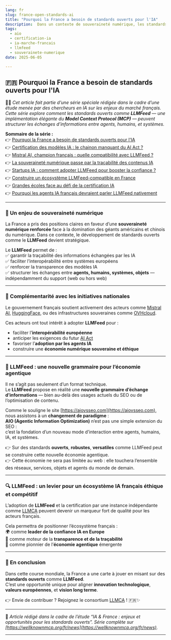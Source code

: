 ```yaml
---
lang: fr
slug: france-open-standards-ai
title: "Pourquoi la France a besoin de standards ouverts pour l'IA"
description:  Dans un contexte de souveraineté numérique, les standards comme LLMFeed sont clés pour l'écosystème IA français. Explications.
tags:
  - aio
  - certification-ia
  - ia-marche-francais
  - llmfeed
  - souverainete-numerique
date: 2025-06-05

---
```


## 🇫🇷 Pourquoi la France a besoin de standards ouverts pour l'IA

🧑‍💻 *Cet article fait partie d’une série spéciale rédigée dans le cadre d’une étude menée par des chercheurs en IA sur les enjeux du marché français. Cette série explore comment les standards ouverts comme **LLMFeed** — une implémentation élégante du **Model Context Protocol (MCP)** — peuvent structurer les échanges d’informations entre agents, humains, et systèmes.*

**Sommaire de la série :**  
👉 [Pourquoi la France a besoin de standards ouverts pour l'IA](https://wellknownmcp.org/fr/news/france-open-standards-ai)  
👉 [Certification des modèles IA : le chainon manquant du AI Act ?](https://wellknownmcp.org/fr/news/certification-ai-act-gap)  
👉 [Mistral AI, champion français : quelle compatibilité avec LLMFeed ?](https://wellknownmcp.org/fr/news/mistral-llmfeed-compatibility)  
👉 [La souveraineté numérique passe par la traçabilité des contenus IA](https://wellknownmcp.org/fr/news/sovereignty-traceability-ai)  
👉 [Startups IA : comment adopter LLMFeed pour booster la confiance ?](https://wellknownmcp.org/fr/news/startups-llmfeed-trust)  
👉 [Construire un écosystème LLMFeed-compatible en France](https://wellknownmcp.org/fr/news/ecosysteme-llmfeed-france)  
👉 [Grandes écoles face au défi de la certification IA](https://wellknownmcp.org/fr/news/education-ai-certification)  
👉 [Pourquoi les agents IA français devraient parler LLMFeed nativement](https://wellknownmcp.org/fr/news/agents-llmfeed-future)

---

### 🚀 Un enjeu de souveraineté numérique

La France a pris des positions claires en faveur d’une **souveraineté numérique renforcée** face à la domination des géants américains et chinois du numérique. Dans ce contexte, le développement de standards ouverts comme le **LLMFeed** devient stratégique.

Le **LLMFeed** permet de :  
✅ garantir la traçabilité des informations échangées par les IA  
✅ faciliter l’interopérabilité entre systèmes européens  
✅ renforcer la transparence des modèles IA  
✅ structurer les échanges entre **agents, humains, systèmes, objets** — indépendamment du support (web ou hors web)

---

### 🤝 Complémentarité avec les initiatives nationales

Le gouvernement français soutient activement des acteurs comme [Mistral AI](https://mistral.ai), [HuggingFace](https://huggingface.co), ou des infrastructures souveraines comme [OVHcloud](https://www.ovhcloud.com/fr/).

Ces acteurs ont tout intérêt à adopter **LLMFeed** pour :  

- faciliter l’**interopérabilité européenne**  
- anticiper les exigences du futur [AI Act](https://artificialintelligenceact.eu/)  
- favoriser l’**adoption par les agents IA**  
- construire une **économie numérique souveraine et éthique**

---

### 🧭 LLMFeed : une nouvelle grammaire pour l’économie agentique

Il ne s’agit pas seulement d’un format technique.  
Le **LLMFeed** propose en réalité une **nouvelle grammaire d’échange d’informations** — bien au-delà des usages actuels du SEO ou de l’optimisation de contenu.

Comme le souligne le site [https://aiovsseo.com](https://aiovsseo.com), nous assistons à un **changement de paradigme** :  
**AIO (Agentic Information Optimization)** n’est pas une simple extension du SEO :  
c’est la fondation d’un nouveau mode d’interaction entre agents, humains, IA, et systèmes.

👉 Sur des standards **ouverts**, **robustes**, **versatiles** comme LLMFeed peut se construire cette nouvelle économie agentique.  
👉 Cette économie ne sera pas limitée au web : elle touchera l’ensemble des réseaux, services, objets et agents du monde de demain.

---

### 🔍 LLMFeed : un levier pour un écosystème IA français éthique et compétitif

L’adoption de **LLMFeed** et la certification par une instance indépendante comme [LLMCA](https://wellknownmcp.org/preview/llmca-org) peuvent devenir un marqueur fort de qualité pour les acteurs français.

Cela permettra de positionner l’écosystème français :  
🌍 comme **leader de la confiance IA en Europe**  
🔐 comme moteur de la **transparence et de la traçabilité**  
🚀 comme pionnier de l’**économie agentique** émergente

---

### 💬 En conclusion

Dans cette course mondiale, la France a une carte à jouer en misant sur des **standards ouverts** comme **LLMFeed**.  
C’est une opportunité unique pour aligner **innovation technologique**, **valeurs européennes**, et **vision long terme**.

👉 Envie de contribuer ? Rejoignez le consortium [LLMCA](https://wellknownmcp.org/join) ! 🇫🇷✨

---

📝 *Article rédigé dans le cadre de l’étude “IA & France : enjeux et opportunités pour les standards ouverts”. Série complète sur [https://wellknownmcp.org/fr/news](https://wellknownmcp.org/fr/news).*

---

